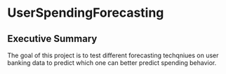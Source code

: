 # UserSpendingForecasting

## Executive Summary

The goal of this project is to test different 
forecasting techqniues on user banking data to predict which one can better 
predict spending behavior.
